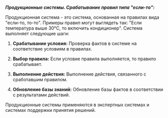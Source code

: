 ***Продукционные системы. Срабатывание правил типа "если-то":***

Продукционная система - это система, основанная на правилах вида "если-то, то-то". Примеры правил могут выглядеть так: "Если температура выше 30°C, то включить кондиционер". Система выполняет следующие шаги:

1. **Срабатывание условия:** Проверка фактов в системе на соответствие условиям в правилах.

2. **Выбор правила:** Если условие правила выполняется, то правило срабатывает.

3. **Выполнение действия:** Выполнение действия, связанного с сработавшим правилом.

4. **Обновление базы знаний:** Обновление базы фактов в соответствии с результатами действий.

Продукционные системы применяются в экспертных системах и системах поддержки принятия решений.
